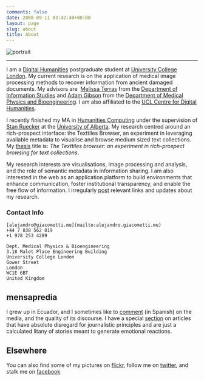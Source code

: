 ```yaml
---
comments: false
date: 2008-09-11 03:42:40+00:00
layout: page
slug: about
title: About
---
```

![portrait][portrait]

---

I am a [Digital Humanities][] postgraduate student at [University College
London][]. My current research is on the application of medical image
processing methods to recover information from ancient damaged documents. My
advisors are  [Melissa Terras][] from the [Department of Information
Studies][] and [Adam Gibson][] from the [Department of Medical Physics and
Bioengineering][]. I am also affiliated to the [UCL Centre for Digital
Humanities][].

I recently finished my MA in [Humanities Computing][] under the supervision of
[Stan Ruecker][] at the [University of Alberta][].  My research centred around
an rich-prospect interface: the Texttiles Browser, an experiment in leveraging
available metadata to visualise and browse medium sized text collections. My
[thesis][] title is: *The Texttiles browser: an experiment in rich-prospect
browsing for text collections*.

My research interests are visualisations, image processing and analysis, and
the role of semantic metadata in information sharing. I am also interested in
the web as an application platform to build environments that enhance
communication, foster institutional transparency, and enable the free flow of
information. I irregularly [post][] relevant links and updates about my
research.


### Contact Info ###

```
[alejandro@giacometti.me](mailto:alejandro.giacometti.me)  
+44 7 838 562 819  
+1 978 253 4289  

Dept. Medical Physics & Bioengineering  
3.18 Malet Place Engineering Building  
University College London  
Gower Street  
London  
WC1E 6BT  
United Kingdom  
```

## mensapredia ##


I grew up in Ecuador, and I sometimes like to [comment][] (in Spanish)
on the media, and the quality of its discourse. I have a special
[section][] on articles that have absolute disregard for journalistic
principles and are just a calculated litany of stories meant to generate
emotional reactions.

## Elsewhere ##


You can also find some of my pictures on [flickr][], follow me on
[twitter][], and stalk me on [facebook][]



[portrait]: http://graph.facebook.com/alejandro.giacometti/picture?type=large
[Digital Humanities]: http://en.wikipedia.org/wiki/Digital_humanities "Digital Humanities"
[University College London]: http://www.ucl.ac.uk
[Melissa Terras]: http://www.ucl.ac.uk/infostudies/melissa-terras/
[Department of Information Studies]: http://www.infostudies.ucl.ac.uk/
[Adam Gibson]: http://www.ucl.ac.uk/medphys/staff/people/agibson/www/index
[Department of Medical Physics and Bioengineering]: http://www.ucl.ac.uk/medphys/
[UCL Centre for Digital Humanities]: http://www.ucl.ac.uk/dh/
[Humanities Computing]: http://huco.ualberta.ca/
[Stan Ruecker]: http://www.ualberta.ca/~sruecker/
[University of Alberta]: http://www.ualberta.ca
[thesis]: http://repository.library.ualberta.ca/dspace/handle/10048/437
[post]: category/blog.html "Blog"
[comment]: category/mensapredia.html "Mensa Predia"
[section]: category/periodismo_sensacionalista.html "Periodismo Sensacionalista"
[flickr]: http://www.flickr.com/photos/janrito/
[twitter]: http://twitter.com/janrito
[facebook]: http://www.facebook.com/alejandro.giacometti
